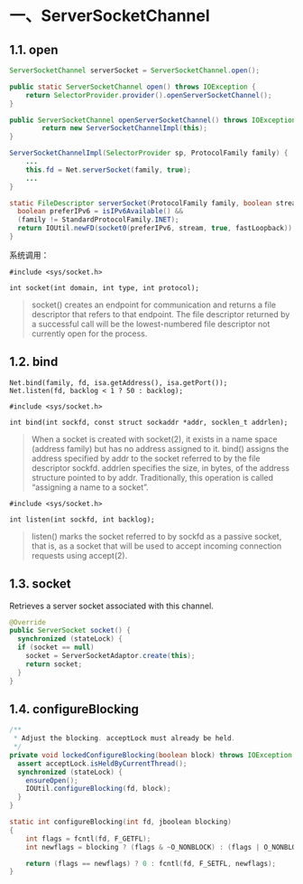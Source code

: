 # 一、ServerSocketChannel

## 1.1. open

~~~java
ServerSocketChannel serverSocket = ServerSocketChannel.open();

public static ServerSocketChannel open() throws IOException {
    return SelectorProvider.provider().openServerSocketChannel();
}

public ServerSocketChannel openServerSocketChannel() throws IOException {
 		return new ServerSocketChannelImpl(this);
}

ServerSocketChannelImpl(SelectorProvider sp, ProtocolFamily family) {
	...
	this.fd = Net.serverSocket(family, true);
	...
}

static FileDescriptor serverSocket(ProtocolFamily family, boolean stream) {
  boolean preferIPv6 = isIPv6Available() &&
  (family != StandardProtocolFamily.INET);
  return IOUtil.newFD(socket0(preferIPv6, stream, true, fastLoopback));
}
~~~

系统调用：

~~~
#include <sys/socket.h>

int socket(int domain, int type, int protocol);
~~~

> socket() creates an endpoint for communication and returns a file descriptor that refers to that endpoint.  The file descriptor returned by a successful call will be the lowest-numbered file descriptor not currently open for the process.

## 1.2. bind

~~~
Net.bind(family, fd, isa.getAddress(), isa.getPort());
Net.listen(fd, backlog < 1 ? 50 : backlog);
~~~

~~~
#include <sys/socket.h>

int bind(int sockfd, const struct sockaddr *addr, socklen_t addrlen);           
~~~

> When a socket is created with socket(2), it exists in a name space (address family) but has no address assigned to it.  bind() assigns the address specified by addr to the socket referred to by the file descriptor sockfd.  addrlen specifies the size, in bytes, of the address structure pointed to by addr. Traditionally, this operation is called “assigning a name to a  socket”.

~~~
#include <sys/socket.h>

int listen(int sockfd, int backlog);
~~~

> listen() marks the socket referred to by sockfd as a passive socket, that is, as a socket that will be used to accept incoming connection requests using accept(2).

## 1.3. socket

Retrieves a server socket associated with this channel.

~~~java
@Override
public ServerSocket socket() {
  synchronized (stateLock) {
  if (socket == null)
  	socket = ServerSocketAdaptor.create(this);
  	return socket;
  }
}
~~~

## 1.4. configureBlocking

~~~java
/**
 * Adjust the blocking. acceptLock must already be held.
 */
private void lockedConfigureBlocking(boolean block) throws IOException {
  assert acceptLock.isHeldByCurrentThread();
  synchronized (stateLock) {
    ensureOpen();
    IOUtil.configureBlocking(fd, block);
  }
}
~~~

~~~c
static int configureBlocking(int fd, jboolean blocking)
{
    int flags = fcntl(fd, F_GETFL);
    int newflags = blocking ? (flags & ~O_NONBLOCK) : (flags | O_NONBLOCK);

    return (flags == newflags) ? 0 : fcntl(fd, F_SETFL, newflags);
}
~~~

